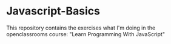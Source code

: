 # Javascript-Basics
 This repository contains the exercises what I'm doing in the openclassrooms course: "Learn Programming With JavaScript"
